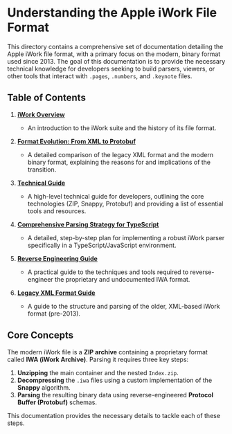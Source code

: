 
# Understanding the Apple iWork File Format

This directory contains a comprehensive set of documentation detailing the Apple iWork file format, with a primary focus on the modern, binary format used since 2013. The goal of this documentation is to provide the necessary technical knowledge for developers seeking to build parsers, viewers, or other tools that interact with `.pages`, `.numbers`, and `.keynote` files.

## Table of Contents

1.  **[iWork Overview](./iwork-overview.md)**
    *   An introduction to the iWork suite and the history of its file format.

2.  **[Format Evolution: From XML to Protobuf](./format-evolution.md)**
    *   A detailed comparison of the legacy XML format and the modern binary format, explaining the reasons for and implications of the transition.

3.  **[Technical Guide](./technical-guide.md)**
    *   A high-level technical guide for developers, outlining the core technologies (ZIP, Snappy, Protobuf) and providing a list of essential tools and resources.

4.  **[Comprehensive Parsing Strategy for TypeScript](./parsing-strategy.md)**
    *   A detailed, step-by-step plan for implementing a robust iWork parser specifically in a TypeScript/JavaScript environment.

5.  **[Reverse Engineering Guide](./reverse-engineering.md)**
    *   A practical guide to the techniques and tools required to reverse-engineer the proprietary and undocumented IWA format.

6.  **[Legacy XML Format Guide](./xml-legacy-format.md)**
    *   A guide to the structure and parsing of the older, XML-based iWork format (pre-2013).

## Core Concepts

The modern iWork file is a **ZIP archive** containing a proprietary format called **IWA (iWork Archive)**. Parsing it requires three key steps:

1.  **Unzipping** the main container and the nested `Index.zip`.
2.  **Decompressing** the `.iwa` files using a custom implementation of the **Snappy** algorithm.
3.  **Parsing** the resulting binary data using reverse-engineered **Protocol Buffer (Protobuf)** schemas.

This documentation provides the necessary details to tackle each of these steps.
